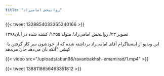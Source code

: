 ```yaml
---
title: "روانبخش امامی‌راد"
---
```


{{< tweet 1328854033365340166 >}}

تصویر ۲۳/ روانبخش امامی‌راد/ متولد ۱۳۵۵/ کشته شده در آبان۱۳۹۸

-این ویدیو از اینستاگرام آقای امامی‌راد برداشته شده که از خودشون سر کار گرفتن با کپشن "آنکه نان می‌دهد جان می‌دهد

{{< video src="/uploads/aban98/ravanbakhsh-emamirad/1.mp4" >}}


{{< tweet 1388118656463351812 >}}
